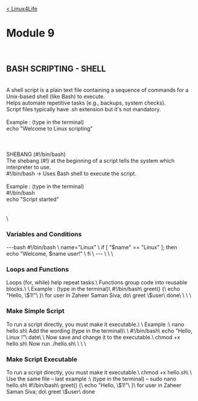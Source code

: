 <br><br>

[< Linux4Life](https://github.com/zaheernew/Linux4Life/blob/main/Linux4Life.md)

# Module 9

<br>

## BASH SCRIPTING - SHELL

\
A shell script is a plain text file containing a sequence of commands for a Unix-based shell (like Bash) to execute.\
Helps automate repetitive tasks (e.g., backups, system checks).\
Script files typically have .sh extension but it's not mandatory.\
\
Example : (type in the terminal)\
echo "Welcome to Linux scripting"\
\
\
\
SHEBANG (#!/bin/bash)\
The shebang (#!) at the beginning of a script tells the system which interpreter to use.\
#!/bin/bash → Uses Bash shell to execute the script.\
\
Example : (type in the terminal)\
#!/bin/bash\
echo "Script started"\
\
\
\
<h3>Variables and Conditions</h3>
---bash
#!/bin/bash \
name="Linux" \
if [ "$name" == "Linux" ]; then <br>
  echo "Welcome, $name user!" \
fi \
---
\
\
\
<h3>Loops and Functions</h3>
Loops (for, while) help repeat tasks.\
Functions group code into reusable blocks.\
\
Example : (type in the terminal)\
#!/bin/bash\
greet() {\
echo "Hello, \$1!"\
}\
for user in Zaheer Saman Siva; do\
greet \$user\
done\
\
\
\
<h3>Make Simple Script</h3>
To run a script directly, you must make it executable.\
\
Example :\
nano hello.sh\
Add the wording (type in the terminal)\
\
#!/bin/bash\
echo "Hello, Linux !”\
date\
\
Now save and change it to the executable.\
chmod +x hello.sh\
Now run ./hello.sh\
\
\
\
<h3>Make Script Executable</h3>
To run a script directly, you must make it executable.\
chmod +x hello.sh\
\
Use the same file – last example :\
(type in the terminal) – sudo nano hello.sh\
#!/bin/bash\
greet() {\
echo "Hello, \$1!"\
}\
for user in Zaheer Saman Siva; do\
greet \$user\
done

<br><br>
